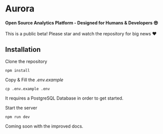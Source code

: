 # Aurora

#### Open Source Analytics Platform - Designed for Humans & Developers :sunglasses:

This is a public beta! Please star and watch the repository for big news :heart:

## Installation

Clone the repository

`npm install`

Copy & Fill the *.env.example*

`cp .env.example .env`

It requires a PostgreSQL Database in order to get started.

Start the server

`npm run dev`

Coming soon with the improved docs.
